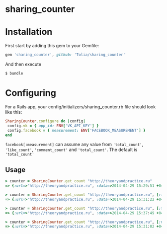 sharing_counter
===============


Installation
====

First start by adding this gem to your Gemfile:

``` ruby
gem 'sharing_counter', github: 'Tolia/sharing_counter'
```
And then execute
```
$ bundle
```


Configuring
=======

For a Rails app, your config/initializers/sharing_counter.rb file should look like this:
``` ruby
SharingCounter.configure do |config|
 config.vk = { app_id: ENV['VK_API_KEY'] }
 config.facebook = { measurement: ENV['FACEBOOK_MEASUREMENT'] }
end
```
`facebook[:measurement]` can assume any value from `'total_count'`, `'like_count'`, `'comment_count'` and `'total_count'`. The default is `'total_count'`

Usage
-----
``` ruby
> counter = SharingCounter.get_count "http://theoryandpractice.ru"
=> {:url=>"http://theoryandpractice.ru", :data=>2014-04-29 15:29:51 +0400, :facebook=>1984, :twitter=>825, :vk=>0, :delay=>0.570361}

> counter = SharingCounter.get_count "http://theoryandpractice.ru", [:facebook]
=> {:url=>"http://theoryandpractice.ru", :data=>2014-04-29 15:31:22 +0400, :facebook=>1984, :delay=>0.443431}

> counter = SharingCounter.get_count "http://theoryandpractice.ru", [:twitter]
=> {:url=>"http://theoryandpractice.ru", :data=>2014-04-29 15:37:49 +0400, :twitter=>825, :delay=>0.435011}

> counter = SharingCounter.get_count "http://theoryandpractice.ru", [:vk]
=> {:url=>"http://theoryandpractice.ru", :data=>2014-04-29 15:31:02 +0400, :vk=>0, :delay=>0.061093}
```
